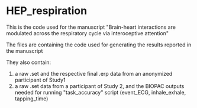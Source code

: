 # HEP_respiration

This is the code used for the manuscript "Brain-heart interactions are modulated across the respiratory cycle via interoceptive attention" 

The files are containing the code used for generating the results reported in the manuscript

They also contain:

1) a raw .set and the respective final .erp data from an anonymized participant of Study1
2) a raw .set data from a participant of Study 2, and the BIOPAC outputs needed for running "task_accuracy" script (event_ECG, inhale_exhale, tapping_time)

